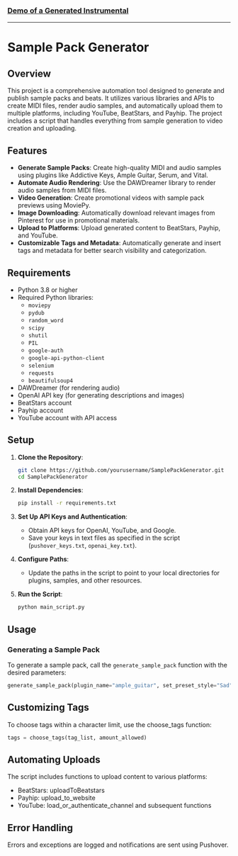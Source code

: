 ### [Demo of a Generated Instrumental](http://sndup.net/9t8qn)

-----------------------

# Sample Pack Generator

## Overview

This project is a comprehensive automation tool designed to generate and publish sample packs and beats. It utilizes various libraries and APIs to create MIDI files, render audio samples, and automatically upload them to multiple platforms, including YouTube, BeatStars, and Payhip. The project includes a script that handles everything from sample generation to video creation and uploading.

## Features

- **Generate Sample Packs**: Create high-quality MIDI and audio samples using plugins like Addictive Keys, Ample Guitar, Serum, and Vital.
- **Automate Audio Rendering**: Use the DAWDreamer library to render audio samples from MIDI files.
- **Video Generation**: Create promotional videos with sample pack previews using MoviePy.
- **Image Downloading**: Automatically download relevant images from Pinterest for use in promotional materials.
- **Upload to Platforms**: Upload generated content to BeatStars, Payhip, and YouTube.
- **Customizable Tags and Metadata**: Automatically generate and insert tags and metadata for better search visibility and categorization.

## Requirements

- Python 3.8 or higher
- Required Python libraries:
  - `moviepy`
  - `pydub`
  - `random_word`
  - `scipy`
  - `shutil`
  - `PIL`
  - `google-auth`
  - `google-api-python-client`
  - `selenium`
  - `requests`
  - `beautifulsoup4`
- DAWDreamer (for rendering audio)
- OpenAI API key (for generating descriptions and images)
- BeatStars account
- Payhip account
- YouTube account with API access

## Setup

1. **Clone the Repository**:
    ```sh
    git clone https://github.com/yourusername/SamplePackGenerator.git
    cd SamplePackGenerator
    ```

2. **Install Dependencies**:
    ```sh
    pip install -r requirements.txt
    ```

3. **Set Up API Keys and Authentication**:
    - Obtain API keys for OpenAI, YouTube, and Google.
    - Save your keys in text files as specified in the script (`pushover_keys.txt`, `openai_key.txt`).

4. **Configure Paths**:
    - Update the paths in the script to point to your local directories for plugins, samples, and other resources.

5. **Run the Script**:
    ```sh
    python main_script.py
    ```

## Usage

### Generating a Sample Pack

To generate a sample pack, call the `generate_sample_pack` function with the desired parameters:

```python
generate_sample_pack(plugin_name="ample_guitar", set_preset_style="Sad", beat_generating=True)
```

## Customizing Tags
To choose tags within a character limit, use the choose_tags function:

```python
tags = choose_tags(tag_list, amount_allowed)
```
## Automating Uploads
The script includes functions to upload content to various platforms:

- BeatStars: uploadToBeatstars
- Payhip: upload_to_website
- YouTube: load_or_authenticate_channel and subsequent functions

## Error Handling

Errors and exceptions are logged and notifications are sent using Pushover.